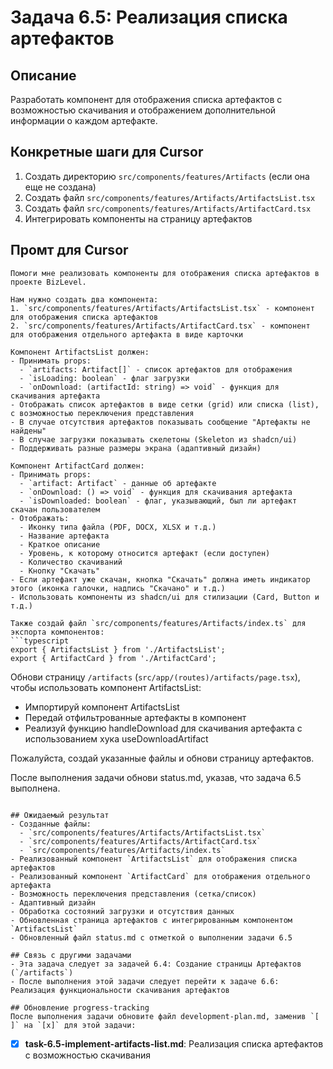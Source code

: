 # Задача 6.5: Реализация списка артефактов

## Описание
Разработать компонент для отображения списка артефактов с возможностью скачивания и отображением дополнительной информации о каждом артефакте.


## Конкретные шаги для Cursor
1. Создать директорию `src/components/features/Artifacts` (если она еще не создана)
2. Создать файл `src/components/features/Artifacts/ArtifactsList.tsx`
3. Создать файл `src/components/features/Artifacts/ArtifactCard.tsx`
4. Интегрировать компоненты на страницу артефактов

## Промт для Cursor
```
Помоги мне реализовать компоненты для отображения списка артефактов в проекте BizLevel.

Нам нужно создать два компонента:
1. `src/components/features/Artifacts/ArtifactsList.tsx` - компонент для отображения списка артефактов
2. `src/components/features/Artifacts/ArtifactCard.tsx` - компонент для отображения отдельного артефакта в виде карточки

Компонент ArtifactsList должен:
- Принимать props:
  - `artifacts: Artifact[]` - список артефактов для отображения
  - `isLoading: boolean` - флаг загрузки
  - `onDownload: (artifactId: string) => void` - функция для скачивания артефакта
- Отображать список артефактов в виде сетки (grid) или списка (list), с возможностью переключения представления
- В случае отсутствия артефактов показывать сообщение "Артефакты не найдены"
- В случае загрузки показывать скелетоны (Skeleton из shadcn/ui)
- Поддерживать разные размеры экрана (адаптивный дизайн)

Компонент ArtifactCard должен:
- Принимать props:
  - `artifact: Artifact` - данные об артефакте
  - `onDownload: () => void` - функция для скачивания артефакта
  - `isDownloaded: boolean` - флаг, указывающий, был ли артефакт скачан пользователем
- Отображать:
  - Иконку типа файла (PDF, DOCX, XLSX и т.д.)
  - Название артефакта
  - Краткое описание
  - Уровень, к которому относится артефакт (если доступен)
  - Количество скачиваний
  - Кнопку "Скачать"
- Если артефакт уже скачан, кнопка "Скачать" должна иметь индикатор этого (иконка галочки, надпись "Скачано" и т.д.)
- Использовать компоненты из shadcn/ui для стилизации (Card, Button и т.д.)

Также создай файл `src/components/features/Artifacts/index.ts` для экспорта компонентов:
```typescript
export { ArtifactsList } from './ArtifactsList';
export { ArtifactCard } from './ArtifactCard';
```

Обнови страницу `/artifacts` (`src/app/(routes)/artifacts/page.tsx`), чтобы использовать компонент ArtifactsList:
- Импортируй компонент ArtifactsList
- Передай отфильтрованные артефакты в компонент
- Реализуй функцию handleDownload для скачивания артефакта с использованием хука useDownloadArtifact

Пожалуйста, создай указанные файлы и обнови страницу артефактов.

После выполнения задачи обнови status.md, указав, что задача 6.5 выполнена.
```

## Ожидаемый результат
- Созданные файлы:
  - `src/components/features/Artifacts/ArtifactsList.tsx`
  - `src/components/features/Artifacts/ArtifactCard.tsx`
  - `src/components/features/Artifacts/index.ts`
- Реализованный компонент `ArtifactsList` для отображения списка артефактов
- Реализованный компонент `ArtifactCard` для отображения отдельного артефакта
- Возможность переключения представления (сетка/список)
- Адаптивный дизайн
- Обработка состояний загрузки и отсутствия данных
- Обновленная страница артефактов с интегрированным компонентом `ArtifactsList`
- Обновленный файл status.md с отметкой о выполнении задачи 6.5

## Связь с другими задачами
- Эта задача следует за задачей 6.4: Создание страницы Артефактов (`/artifacts`)
- После выполнения этой задачи следует перейти к задаче 6.6: Реализация функциональности скачивания артефактов

## Обновление progress-tracking
После выполнения задачи обновите файл development-plan.md, заменив `[ ]` на `[x]` для этой задачи:
```
* [x] **task-6.5-implement-artifacts-list.md**: Реализация списка артефактов с возможностью скачивания
```
